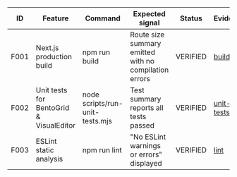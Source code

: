 | ID   | Feature                                  | Command                         | Expected signal                                              | Status    | Evidence |
|------|------------------------------------------|---------------------------------|--------------------------------------------------------------|-----------|----------|
| F001 | Next.js production build                 | npm run build                   | Route size summary emitted with no compilation errors        | VERIFIED  | [build](evidence/build.log) |
| F002 | Unit tests for BentoGrid & VisualEditor  | node scripts/run-unit-tests.mjs | Test summary reports all tests passed                        | VERIFIED  | [unit-tests](evidence/unit-tests.log) |
| F003 | ESLint static analysis                   | npm run lint                    | "No ESLint warnings or errors" displayed                     | VERIFIED  | [lint](evidence/lint.log) |
